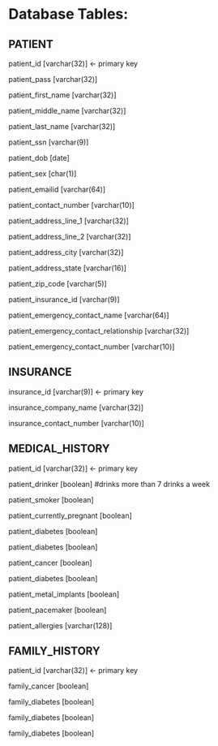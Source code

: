# Database Tables:

## PATIENT

patient_id [varchar(32)]      <- primary key

patient_pass [varchar(32)]

patient_first_name [varchar(32)]

patient_middle_name [varchar(32)]

patient_last_name [varchar(32)]

patient_ssn [varchar(9)]

patient_dob [date]

patient_sex [char(1)]

patient_emailid [varchar(64)]

patient_contact_number [varchar(10)]

patient_address_line_1 [varchar(32)]

patient_address_line_2 [varchar(32)]

patient_address_city [varchar(32)]

patient_address_state [varchar(16)]

patient_zip_code [varchar(5)]

patient_insurance_id [varchar(9)]

patient_emergency_contact_name [varchar(64)]

patient_emergency_contact_relationship [varchar(32)]

patient_emergency_contact_number [varchar(10)]

## INSURANCE

insurance_id [varchar(9)]     <- primary key

insurance_company_name [varchar(32)]

insurance_contact_number [varchar(10)]

## MEDICAL_HISTORY

patient_id [varchar(32)]      <- primary key

patient_drinker [boolean] #drinks more than 7 drinks a week

patient_smoker [boolean]

patient_currently_pregnant [boolean]

patient_diabetes [boolean]

patient_diabetes [boolean]

patient_cancer [boolean]

patient_diabetes [boolean]

patient_metal_implants [boolean]

patient_pacemaker [boolean]

patient_allergies [varchar(128)]

## FAMILY_HISTORY

patient_id [varchar(32)]      <- primary key

family_cancer [boolean]

family_diabetes [boolean]

family_diabetes [boolean]

family_diabetes [boolean]
